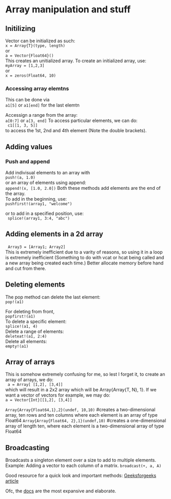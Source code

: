 # Array manipulation and stuff

## Initilizing  
Vector can be initialized as such:  
`x = Array{T}(type, length)`  
or  
`a = Vector{Float64}()`  
This creates an unitialized array. To create an initialized array, use:  
`myArray = [1,2,3]`  
or  
`x = zeros(Float64, 10)`  
### Accessing array elemtns
This can be done via  
`a1[5]` or `a1[end]` for the last elemtn

Accessign a range from the array:  
`a[0:7]` or `a[3, end]`
To access particular elements, we can do:  
` c1[[1, 3, 5]]`  
to access the 1st, 2nd and 4th element (Note the double brackets). 



## Adding values  
### Push and append
Add indivisual elements to an array with  
`push!(a, 1.0)`  
or an array of elements using append:  
`append!(x, [1.0, 2.0])` 
Both these methods add elements are the end of the array.  
To add in the beginning, use:  
`pushfirst!(array1, "welcome")`   

or to add in a specified position, use:  
` splice!(array1, 3:4, "abc")`  

## Adding elements in a 2d array  
 
`Array3 = [Array1; Array2]`  
This is extremely inefficient due to a varity of reasons, so using it in a loop is extremely inefficient (Something to do with vcat or hcat being called and a new array being created each time.) Better allocate memory before hand and cut from there.  

## Deleting elements  
The pop method can delete the last element:  
`pop!(a1)`  

For deleting from front,  
`popfirst!(a1)`  
To delete a specific element:  
`splice!(a1, 4)`  
Delete a range of elements:  
`deleteat!(a1, 2:4)`  
Delete all elements:  
`empty!(a1)`  

## Array of arrays  
This is somehow extremely confusing for me, so lest I forget it, to create an array of arrays, we do:  
` a = Array[ [1,2], [3,4]]`  
which will result in a 2x2 array which will be Array{Array{T, N}, 1}. If we want a vector of vectors for example, we may do:  
`a = Vector{Int}[[1,2], [3,4]]`   

`Array{Array{Float64,1},2}(undef, 10,10)`     #creates a two-dimensional array, ten rows and ten columns where each element is an array of type Float64
`Array{Array{Float64, 2},1}(undef,10)` #creates a one-dimensional array of length ten, where each element is a two-dimensional array of type Float64

## Broadcasting 
Broadcasts a singleton element over a size to add to multiple elements. Example: Adding a vector to each column of a matrix.
`broadcast(+, a, A)`   

Good resource for a quick look and important methods: 
[Geeksforgeeks article](https://www.geeksforgeeks.org/arrays-in-julia/#:~:text=Adding%20elements%20to%20an%20Array&text=Julia%20allows%20adding%20new%20elements,function.)  

Ofc, the [docs](https://docs.julialang.org/en/v1/manual/arrays/) are the most expansive and elaborate.

